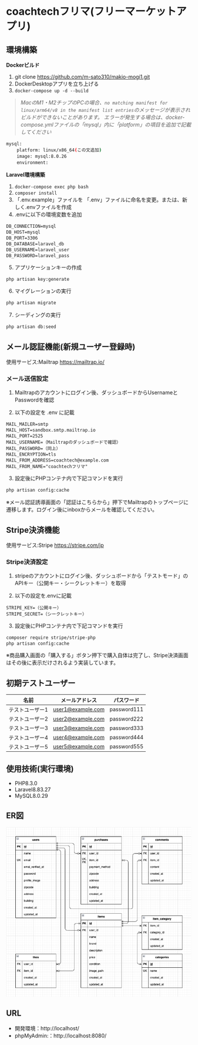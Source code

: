 # coachtechフリマ(フリーマーケットアプリ)

## 環境構築
**Dockerビルド**
1. git clone https://github.com/m-sato310/makio-mogi1.git
2. DockerDesktopアプリを立ち上げる
3. `docker-compose up -d --build`

> *MacのM1・M2チップのPCの場合、`no matching manifest for linux/arm64/v8 in the manifest list entries`のメッセージが表示されビルドができないことがあります。
エラーが発生する場合は、docker-compose.ymlファイルの「mysql」内に「platform」の項目を追加で記載してください*
``` bash
mysql:
    platform: linux/x86_64(この文追加)
    image: mysql:8.0.26
    environment:
```

**Laravel環境構築**
1. `docker-compose exec php bash`
2. `composer install`
3. 「.env.example」ファイルを 「.env」ファイルに命名を変更。または、新しく.envファイルを作成
4. .envに以下の環境変数を追加
``` text
DB_CONNECTION=mysql
DB_HOST=mysql
DB_PORT=3306
DB_DATABASE=laravel_db
DB_USERNAME=laravel_user
DB_PASSWORD=laravel_pass
```
5. アプリケーションキーの作成
``` bash
php artisan key:generate
```

6. マイグレーションの実行
``` bash
php artisan migrate
```

7. シーディングの実行
``` bash
php artisan db:seed
```

## メール認証機能(新規ユーザー登録時)
使用サービス:Mailtrap https://mailtrap.io/

### メール送信設定
1. Mailtrapのアカウントにログイン後、ダッシュボードからUsernameとPasswordを確認  

2. 以下の設定を .env に記載

``` text
MAIL_MAILER=smtp
MAIL_HOST=sandbox.smtp.mailtrap.io
MAIL_PORT=2525
MAIL_USERNAME=（Mailtrapのダッシュボードで確認）
MAIL_PASSWORD=（同上）
MAIL_ENCRYPTION=tls
MAIL_FROM_ADDRESS=coachtech@example.com
MAIL_FROM_NAME="coachtechフリマ"
```

3. 設定後にPHPコンテナ内で下記コマンドを実行
``` bash
php artisan config:cache
```
※メール認証誘導画面の「認証はこちらから」押下でMailtrapのトップページに遷移します。ログイン後にinboxからメールを確認してください。

## Stripe決済機能
使用サービス:Stripe https://stripe.com/jp

### Stripe決済設定
1. stripeのアカウントにログイン後、ダッシュボードから「テストモード」のAPIキー（公開キー・シークレットキー）を取得

2. 以下の設定を.envに記載

``` text
STRIPE_KEY=（公開キー）
STRIPE_SECRET=（シークレットキー）
```

3. 設定後にPHPコンテナ内で下記コマンドを実行
```
composer require stripe/stripe-php
php artisan config:cache
```
※商品購入画面の「購入する」ボタン押下で購入自体は完了し、Stripe決済画面はその後に表示だけされるよう実装しています。

## 初期テストユーザー

| 名前            | メールアドレス         | パスワード     |
|-----------------|------------------------|----------------|
| テストユーザー1 | user1@example.com      | password111    |
| テストユーザー2 | user2@example.com      | password222    |
| テストユーザー3 | user3@example.com      | password333    |
| テストユーザー4 | user4@example.com      | password444    |
| テストユーザー5 | user5@example.com      | password555    |

## 使用技術(実行環境)
- PHP8.3.0
- Laravel8.83.27
- MySQL8.0.29

## ER図
![ER図](ER.drawio.png)

## URL
- 開発環境：http://localhost/
- phpMyAdmin:：http://localhost:8080/
